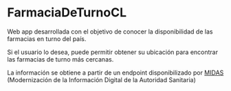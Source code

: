 # FarmaciaDeTurnoCL

Web app desarrollada con el objetivo de conocer la disponibilidad de las farmacias en turno del país.

Si el usuario lo desea, puede permitir obtener su ubicación para encontrar las farmacias de turno más cercanas.

La información se obtiene a partir de un endpoint disponibilizado por [MIDAS](https://midas.minsal.cl/farmacia_v2/WS/getLocalesTurnos.php) (Modernización de la Información Digital de la Autoridad Sanitaria)